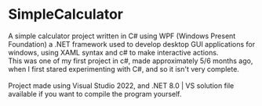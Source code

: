 # SimpleCalculator
A simple calculator project written in C# using WPF (Windows Present Foundation) a .NET framework used to develop desktop GUI applications for windows, using XAML syntax and c# to make interactive actions. <br /> This was one of my first project in c#, made approximately 5/6 months ago, when I first stared experimenting with C#, and so it isn't very complete.
<br />
<br />
Project made using Visual Studio 2022, and .NET 8.0  |  VS solution file available if you want to compile the program yourself.
